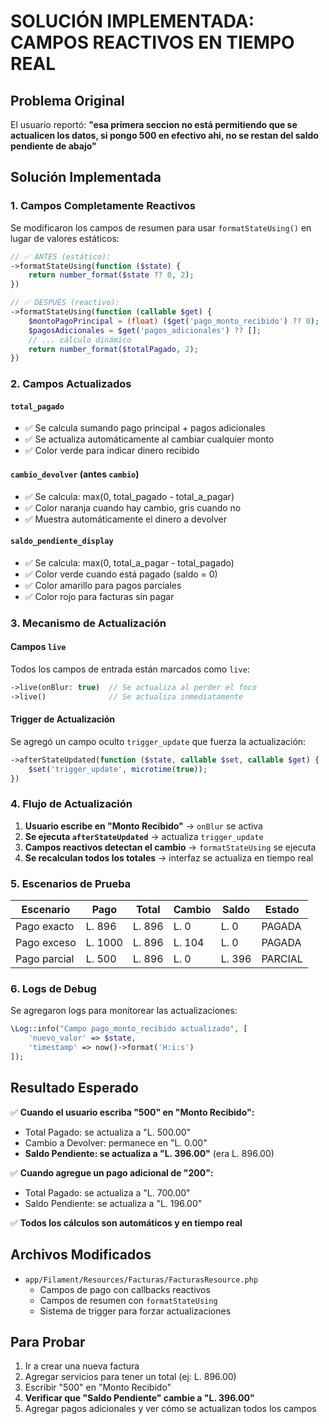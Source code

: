 # SOLUCIÓN IMPLEMENTADA: CAMPOS REACTIVOS EN TIEMPO REAL

## Problema Original
El usuario reportó: **"esa primera seccion no está permitiendo que se actualicen los datos, si pongo 500 en efectivo ahi, no se restan del saldo pendiente de abajo"**

## Solución Implementada

### 1. Campos Completamente Reactivos
Se modificaron los campos de resumen para usar `formatStateUsing()` en lugar de valores estáticos:

```php
// ✅ ANTES (estático):
->formatStateUsing(function ($state) {
    return number_format($state ?? 0, 2);
})

// ✅ DESPUÉS (reactivo):
->formatStateUsing(function (callable $get) {
    $montoPagoPrincipal = (float) ($get('pago_monto_recibido') ?? 0);
    $pagosAdicionales = $get('pagos_adicionales') ?? [];
    // ... cálculo dinámico
    return number_format($totalPagado, 2);
})
```

### 2. Campos Actualizados

#### `total_pagado`
- ✅ Se calcula sumando pago principal + pagos adicionales
- ✅ Se actualiza automáticamente al cambiar cualquier monto
- ✅ Color verde para indicar dinero recibido

#### `cambio_devolver` (antes `cambio`)
- ✅ Se calcula: max(0, total_pagado - total_a_pagar)
- ✅ Color naranja cuando hay cambio, gris cuando no
- ✅ Muestra automáticamente el dinero a devolver

#### `saldo_pendiente_display`
- ✅ Se calcula: max(0, total_a_pagar - total_pagado)
- ✅ Color verde cuando está pagado (saldo = 0)
- ✅ Color amarillo para pagos parciales
- ✅ Color rojo para facturas sin pagar

### 3. Mecanismo de Actualización

#### Campos `live`
Todos los campos de entrada están marcados como `live`:
```php
->live(onBlur: true)  // Se actualiza al perder el foco
->live()              // Se actualiza inmediatamente
```

#### Trigger de Actualización
Se agregó un campo oculto `trigger_update` que fuerza la actualización:
```php
->afterStateUpdated(function ($state, callable $set, callable $get) {
    $set('trigger_update', microtime(true));
})
```

### 4. Flujo de Actualización

1. **Usuario escribe en "Monto Recibido"** → `onBlur` se activa
2. **Se ejecuta `afterStateUpdated`** → actualiza `trigger_update`
3. **Campos reactivos detectan el cambio** → `formatStateUsing` se ejecuta
4. **Se recalculan todos los totales** → interfaz se actualiza en tiempo real

### 5. Escenarios de Prueba

| Escenario | Pago | Total | Cambio | Saldo | Estado |
|-----------|------|-------|--------|-------|--------|
| Pago exacto | L. 896 | L. 896 | L. 0 | L. 0 | PAGADA |
| Pago exceso | L. 1000 | L. 896 | L. 104 | L. 0 | PAGADA |
| Pago parcial | L. 500 | L. 896 | L. 0 | L. 396 | PARCIAL |

### 6. Logs de Debug
Se agregaron logs para monitorear las actualizaciones:
```php
\Log::info("Campo pago_monto_recibido actualizado", [
    'nuevo_valor' => $state,
    'timestamp' => now()->format('H:i:s')
]);
```

## Resultado Esperado

✅ **Cuando el usuario escriba "500" en "Monto Recibido":**
- Total Pagado: se actualiza a "L. 500.00"
- Cambio a Devolver: permanece en "L. 0.00"
- **Saldo Pendiente: se actualiza a "L. 396.00"** (era L. 896.00)

✅ **Cuando agregue un pago adicional de "200":**
- Total Pagado: se actualiza a "L. 700.00"
- Saldo Pendiente: se actualiza a "L. 196.00"

✅ **Todos los cálculos son automáticos y en tiempo real**

## Archivos Modificados
- `app/Filament/Resources/Facturas/FacturasResource.php`
  - Campos de pago con callbacks reactivos
  - Campos de resumen con `formatStateUsing`
  - Sistema de trigger para forzar actualizaciones

## Para Probar
1. Ir a crear una nueva factura
2. Agregar servicios para tener un total (ej: L. 896.00)
3. Escribir "500" en "Monto Recibido"
4. **Verificar que "Saldo Pendiente" cambie a "L. 396.00"**
5. Agregar pagos adicionales y ver cómo se actualizan todos los campos
